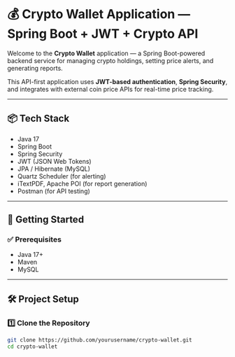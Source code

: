 # 💰 Crypto Wallet Application — Spring Boot + JWT + Crypto API  

Welcome to the **Crypto Wallet** application — a Spring Boot-powered backend service for managing crypto holdings, setting price alerts, and generating reports.

This API-first application uses **JWT-based authentication**, **Spring Security**, and integrates with external coin price APIs for real-time price tracking.

---

## 📦 Tech Stack  

- Java 17  
- Spring Boot  
- Spring Security  
- JWT (JSON Web Tokens)  
- JPA / Hibernate (MySQL)  
- Quartz Scheduler (for alerting)  
- iTextPDF, Apache POI (for report generation)  
- Postman (for API testing)  

---

## 🚀 Getting Started  

### ✅ Prerequisites  

- Java 17+  
- Maven  
- MySQL  

---

## 🛠️ Project Setup  

### 1️⃣ Clone the Repository  

```bash
git clone https://github.com/yourusername/crypto-wallet.git
cd crypto-wallet

